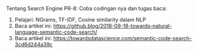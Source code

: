 Tentang Search Engine
PR-8: Coba codingan nya dan tugas baca:
1. Pelajari: NGrams, TF-IDF, Cosine similarity dalam NLP
2. Baca artikel ini: https://github.blog/2018-09-18-towards-natural-language-semantic-code-search/
3. Baca artikel ini: https://towardsdatascience.com/semantic-code-search-3cd6d244a39c

